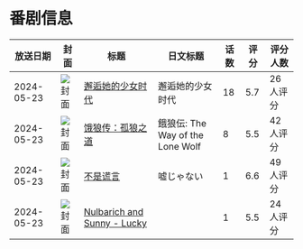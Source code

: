 # 番剧信息

|放送日期|封面|标题|日文标题|话数|评分|评分人数|
|---|---|---|---|---|---|---|
|2024-05-23|![封面](https://lain.bgm.tv/pic/cover/c/68/86/432939_YOOyN.jpg)|[邂逅她的少女时代](https://bangumi.tv/subject/432939)|邂逅她的少女时代|18|5.7|26人评分|
|2024-05-23|![封面](https://lain.bgm.tv/pic/cover/c/9c/06/491290_60oo3.jpg)|[饿狼传：孤狼之道](https://bangumi.tv/subject/491290)|餓狼伝: The Way of the Lone Wolf|8|5.5|42人评分|
|2024-05-23|![封面](https://lain.bgm.tv/pic/cover/c/81/ef/496190_qVk0t.jpg)|[不是谎言](https://bangumi.tv/subject/496190)|嘘じゃない|1|6.6|49人评分|
|2024-05-23|![封面](https://lain.bgm.tv/pic/cover/c/c2/64/496196_7MzL7.jpg)|[Nulbarich and Sunny - Lucky](https://bangumi.tv/subject/496196)||1|5.5|24人评分|
